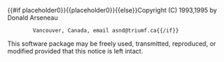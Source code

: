 {{#if placeholder0}}{{placeholder0}}{{else}}Copyright (C) 1993,1995 by Donald Arseneau 

            Vancouver, Canada, email asnd@triumf.ca{{/if}}

 This software package may be freely used, transmitted, reproduced, or modified provided that this notice is left intact.